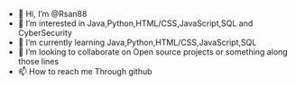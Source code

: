 - 👋 Hi, I’m @Rsan88
- 👀 I’m interested in Java,Python,HTML/CSS,JavaScript,SQL and CyberSecurity
- 🌱 I’m currently learning Java,Python,HTML/CSS,JavaScript,SQL
- 💞️ I’m looking to collaborate on Open source projects or something along those lines 
- 📫 How to reach me Through github

<!---
Rsan88/Rsan88 is a ✨ special ✨ repository because its `README.md` (this file) appears on your GitHub profile.
You can click the Preview link to take a look at your changes.
--->
